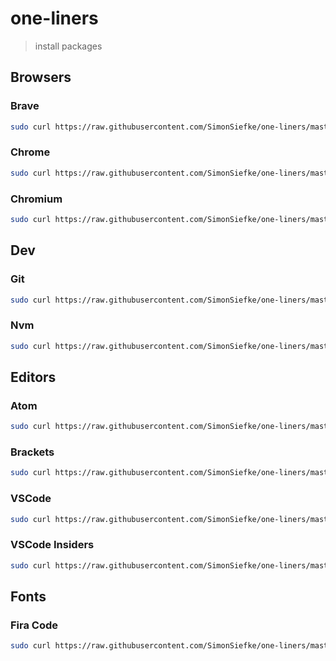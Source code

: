 # one-liners

>  install packages 


## Browsers

### Brave

```sh
sudo curl https://raw.githubusercontent.com/SimonSiefke/one-liners/master/packages/browser.brave/install.sh | sh
```

### Chrome

```sh
sudo curl https://raw.githubusercontent.com/SimonSiefke/one-liners/master/packages/browser.chrome/install.sh | sh
```

### Chromium

```sh
sudo curl https://raw.githubusercontent.com/SimonSiefke/one-liners/master/packages/browser.chromium/install.sh | sh
```

## Dev

### Git

```sh
sudo curl https://raw.githubusercontent.com/SimonSiefke/one-liners/master/packages/dev.git/install.sh | sh
```

### Nvm

```sh
sudo curl https://raw.githubusercontent.com/SimonSiefke/one-liners/master/packages/dev.nvm/install.sh | sh
```

## Editors

### Atom

```sh
sudo curl https://raw.githubusercontent.com/SimonSiefke/one-liners/master/packages/editor.atom/install.sh | sh
```

### Brackets

```sh
sudo curl https://raw.githubusercontent.com/SimonSiefke/one-liners/master/packages/editor.brackets/install.sh | sh
```

### VSCode

```sh
sudo curl https://raw.githubusercontent.com/SimonSiefke/one-liners/master/packages/editor.vscode/install.sh | sh
```

### VSCode Insiders

```sh
sudo curl https://raw.githubusercontent.com/SimonSiefke/one-liners/master/packages/editor.vscode-insiders/install.sh | sh
```

## Fonts

### Fira Code

```sh
sudo curl https://raw.githubusercontent.com/SimonSiefke/one-liners/master/packages/font.firacode/install.sh | sh
```